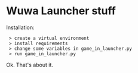 # Wuwa Launcher stuff

Installation:

```
 > create a virtual environment
 > install requirements
 > change some variables in game_in_launcher.py
 > run game_in_launcher.py
```

Ok. That's about it.